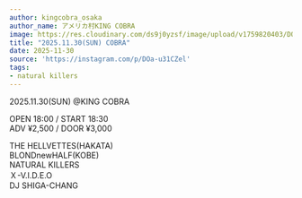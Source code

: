 ```yaml
---
author: kingcobra_osaka
author_name: アメリカ村KING COBRA
image: https://res.cloudinary.com/ds9j0yzsf/image/upload/v1759820403/DOa-u31CZel.jpg
title: "2025.11.30(SUN) COBRA"
date: 2025-11-30
source: 'https://instagram.com/p/DOa-u31CZel'
tags:
- natural killers
---
```

2025.11.30(SUN) @KING COBRA

OPEN 18:00 / START 18:30<br>
ADV ¥2,500 / DOOR ¥3,000

THE HELLVETTES(HAKATA)<br>
BLONDnewHALF(KOBE)<br>
NATURAL KILLERS<br>
Ｘ-V.I.D.E.O<br>
DJ SHIGA-CHANG
